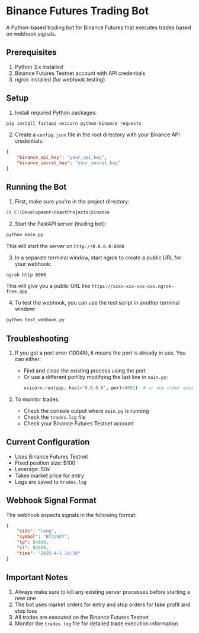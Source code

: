 # Binance Futures Trading Bot

A Python-based trading bot for Binance Futures that executes trades based on webhook signals.

## Prerequisites

1. Python 3.x installed
2. Binance Futures Testnet account with API credentials
3. ngrok installed (for webhook testing)

## Setup

1. Install required Python packages:
```bash
pip install fastapi uvicorn python-binance requests
```

2. Create a `config.json` file in the root directory with your Binance API credentials:
```json
{
    "binance_api_key": "your_api_key",
    "binance_secret_key": "your_secret_key"
}
```

## Running the Bot

1. First, make sure you're in the project directory:
```bash
cd C:\Development\ReactProjects\binance
```

2. Start the FastAPI server (trading bot):
```bash
python main.py
```
This will start the server on `http://0.0.0.0:8000`

3. In a separate terminal window, start ngrok to create a public URL for your webhook:
```bash
ngrok http 8000
```
This will give you a public URL like `https://xxxx-xxx-xxx-xxx.ngrok-free.app`

4. To test the webhook, you can use the test script in another terminal window:
```bash
python test_webhook.py
```

## Troubleshooting

1. If you get a port error (10048), it means the port is already in use. You can either:
   - Find and close the existing process using the port
   - Or use a different port by modifying the last line in `main.py`:
     ```python
     uvicorn.run(app, host="0.0.0.0", port=8001)  # or any other available port
     ```

2. To monitor trades:
   - Check the console output where `main.py` is running
   - Check the `trades.log` file
   - Check your Binance Futures Testnet account

## Current Configuration

- Uses Binance Futures Testnet
- Fixed position size: $100
- Leverage: 50x
- Takes market price for entry
- Logs are saved to `trades.log`

## Webhook Signal Format

The webhook expects signals in the following format:
```json
{
    "side": "long",
    "symbol": "BTCUSDT",
    "tp": 84800,
    "sl": 82800,
    "time": "2025-4-1 14:38"
}
```

## Important Notes

1. Always make sure to kill any existing server processes before starting a new one
2. The bot uses market orders for entry and stop orders for take profit and stop loss
3. All trades are executed on the Binance Futures Testnet
4. Monitor the `trades.log` file for detailed trade execution information 